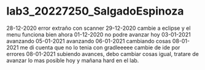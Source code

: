 # lab3_20227250_SalgadoEspinoza
28-12-2020 error extraño con scanner 
29-12-2020 cambie a eclipse y el menu funciona bien ahora
01-12-2020 no podre avanzar hoy
03-01-2021 avanzando
05-01-2021 avanzando
06-01-2021 cambiando cosas
08-01-2021 me di cuenta que no lo tenia con gradleeeee cambie de ide por errores
08-01-2021 subiendo avances, debo cambiar cosas igual, tratare de avanzar lo mas posible hoy y mañana hard en el lab.